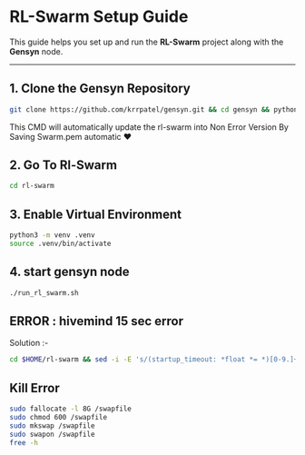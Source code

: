 # RL-Swarm Setup Guide

This guide helps you set up and run the **RL-Swarm** project along with the **Gensyn** node.

---

## 1. Clone the Gensyn Repository

```bash
git clone https://github.com/krrpatel/gensyn.git && cd gensyn && python3 main.py && cd && rm -rf gensyn
```

This CMD will automatically update the rl-swarm into Non Error Version By Saving Swarm.pem automatic ❤️

## 2. Go To Rl-Swarm

```bash
cd rl-swarm
```
## 3. Enable Virtual Environment

```bash
python3 -m venv .venv
source .venv/bin/activate
```
## 4. start gensyn node

```bash
./run_rl_swarm.sh
```

## ERROR : hivemind 15 sec error

Solution :-
```bash
cd $HOME/rl-swarm && sed -i -E 's/(startup_timeout: *float *= *)[0-9.]+/\1120/' $(python3 -c "import hivemind.p2p.p2p_daemon as m; print(m.__file__)")
```

## Kill Error

```bash
sudo fallocate -l 8G /swapfile
sudo chmod 600 /swapfile
sudo mkswap /swapfile
sudo swapon /swapfile
free -h
```
